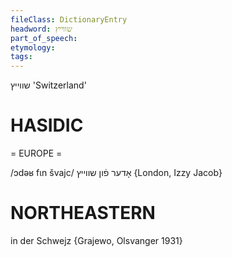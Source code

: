 ```yaml
---
fileClass: DictionaryEntry
headword: שווייץ
part_of_speech: 
etymology: 
tags: 
---
```

שווייץ
'Switzerland'

HASIDIC
=======
= EUROPE = 

/ɔdəʁ fɩn švajc/ אָדער פֿון שווייץ {London, Izzy Jacob}

NORTHEASTERN
==============
in der Schwejz {Grajewo, Olsvanger 1931}
